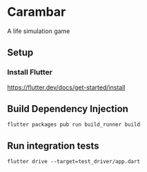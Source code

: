 # Carambar

A life simulation game

## Setup
### Install Flutter
https://flutter.dev/docs/get-started/install

## Build Dependency Injection
`flutter packages pub run build_runner build`

## Run integration tests
`flutter drive --target=test_driver/app.dart`
